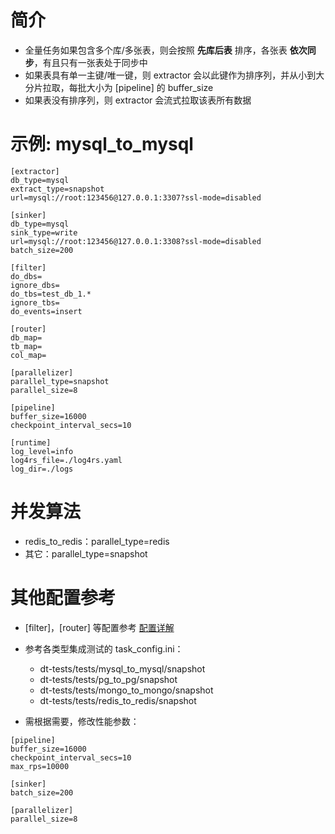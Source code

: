 # 简介
- 全量任务如果包含多个库/多张表，则会按照 **先库后表** 排序，各张表 **依次同步**，有且只有一张表处于同步中
- 如果表具有单一主键/唯一键，则 extractor 会以此键作为排序列，并从小到大分片拉取，每批大小为 [pipeline] 的 buffer_size
- 如果表没有排序列，则 extractor 会流式拉取该表所有数据

# 示例: mysql_to_mysql
```
[extractor]
db_type=mysql
extract_type=snapshot
url=mysql://root:123456@127.0.0.1:3307?ssl-mode=disabled

[sinker]
db_type=mysql
sink_type=write
url=mysql://root:123456@127.0.0.1:3308?ssl-mode=disabled
batch_size=200

[filter]
do_dbs=
ignore_dbs=
do_tbs=test_db_1.*
ignore_tbs=
do_events=insert

[router]
db_map=
tb_map=
col_map=

[parallelizer]
parallel_type=snapshot
parallel_size=8

[pipeline]
buffer_size=16000
checkpoint_interval_secs=10

[runtime]
log_level=info
log4rs_file=./log4rs.yaml
log_dir=./logs
```

# 并发算法
- redis_to_redis：parallel_type=redis
- 其它：parallel_type=snapshot

# 其他配置参考
- [filter]，[router] 等配置参考 [配置详解](../config.md)
- 参考各类型集成测试的 task_config.ini：
    - dt-tests/tests/mysql_to_mysql/snapshot
    - dt-tests/tests/pg_to_pg/snapshot
    - dt-tests/tests/mongo_to_mongo/snapshot
    - dt-tests/tests/redis_to_redis/snapshot

- 需根据需要，修改性能参数：
```
[pipeline]
buffer_size=16000
checkpoint_interval_secs=10
max_rps=10000

[sinker]
batch_size=200

[parallelizer]
parallel_size=8
```

